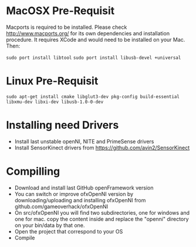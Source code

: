 # MacOSX Pre-Requisit #

Macports is required to be installed. Please check http://www.macports.org/ for its own dependencies and installation procedure. It requires XCode and would need to be installed on your Mac. Then: 

```sudo port install libtool```
```sudo port install libusb-devel +universal```

# Linux Pre-Requisit #

```sudo apt-get install cmake libglut3-dev pkg-config build-essential libxmu-dev libxi-dev libusb-1.0-0-dev```

# Installing need Drivers #

* Install last unstable openNI, NITE and PrimeSense drivers
* Install SensorKinect drivers from https://github.com/avin2/SensorKinect

# Compilling #

* Download and install last GitHub openFramework version  
* You can switch or improve ofxOpenNI version by downloading/uploading and installing ofxOpenNI from github.com/gameoverhack/ofxOpenNI
* On src/ofxOpenNI you will find two subdirectories, one for windows and one for mac. copy the content inside and replace the "openni" directory on your bin/data by that one.
* Open the project that correspond to your OS
* Compile